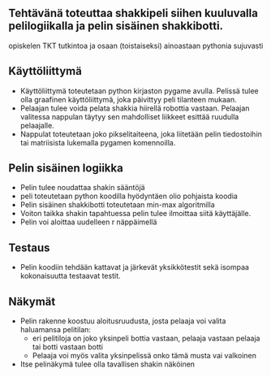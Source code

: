 ## Tehtävänä toteuttaa shakkipeli siihen kuuluvalla pelilogiikalla ja pelin sisäinen shakkibotti.

opiskelen TKT tutkintoa ja osaan (toistaiseksi) ainoastaan pythonia sujuvasti

## Käyttöliittymä
- Käyttöliittymä toteutetaan python kirjaston pygame avulla. Pelissä tulee olla graafinen käyttöliittymä, joka päivittyy peli tilanteen mukaan.
- Pelaajan tulee voida pelata shakkia hiirellä robottia vastaan. Pelaajan valitessa nappulan täytyy sen mahdolliset liikkeet esittää ruudulla pelaajalle.
- Nappulat toteutetaan joko pikselitaiteena, joka liitetään pelin tiedostoihin tai matriisista lukemalla pygamen komennoilla.

## Pelin sisäinen logiikka
- Pelin tulee noudattaa shakin sääntöjä
- peli toteutetaan python koodilla hyödyntäen olio pohjaista koodia
- Pelin sisäinen shakkibotti toteutetaan min-max algoritmilla
- Voiton taikka shakin tapahtuessa pelin tulee ilmoittaa siitä käyttäjälle.
- Pelin voi aloittaa uudelleen r näppäimellä

## Testaus
- Pelin koodiin tehdään kattavat ja järkevät yksikkötestit sekä isompaa kokonaisuutta testaavat testit.

## Näkymät
- Pelin rakenne koostuu aloitusruudusta, josta pelaaja voi valita haluamansa pelitilan:
  - eri pelitiloja on joko yksinpeli bottia vastaan, pelaaja vastaan pelaaja tai botti vastaan botti
  - Pelaaja voi myös valita yksinpelissä onko tämä musta vai valkoinen
- Itse pelinäkymä tulee olla tavallisen shakin näköinen
